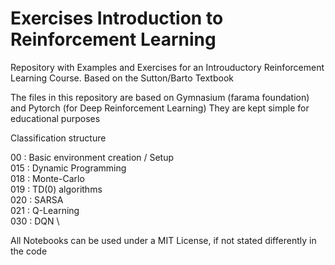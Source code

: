 # Exercises Introduction to Reinforcement Learning

Repository with Examples and Exercises for an Introuductory Reinforcement Learning Course. Based on the Sutton/Barto Textbook

The files in this repository are based on Gymnasium (farama foundation) and Pytorch (for Deep Reinforcement Learning)
They are kept simple for educational purposes

Classification structure

00 : Basic environment creation / Setup \
015 : Dynamic Programming           \
018 : Monte-Carlo                   \
019 : TD(0) algorithms              \
020 : SARSA                         \
021 : Q-Learning                    \
030 : DQN                           \

All Notebooks can be used under a MIT License, if not stated differently in the code
